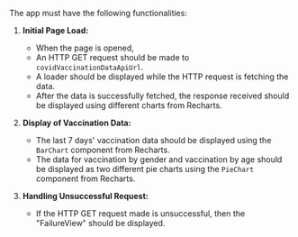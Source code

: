 The app must have the following functionalities:

1. **Initial Page Load:**
   - When the page is opened,
   - An HTTP GET request should be made to `covidVaccinationDataApiUrl`.
   - A loader should be displayed while the HTTP request is fetching the data.
   - After the data is successfully fetched, the response received should be displayed using different charts from Recharts.

2. **Display of Vaccination Data:**
   - The last 7 days' vaccination data should be displayed using the `BarChart` component from Recharts.
   - The data for vaccination by gender and vaccination by age should be displayed as two different pie charts using the `PieChart` component from Recharts.

3. **Handling Unsuccessful Request:**
   - If the HTTP GET request made is unsuccessful, then the "FailureView" should be displayed.
